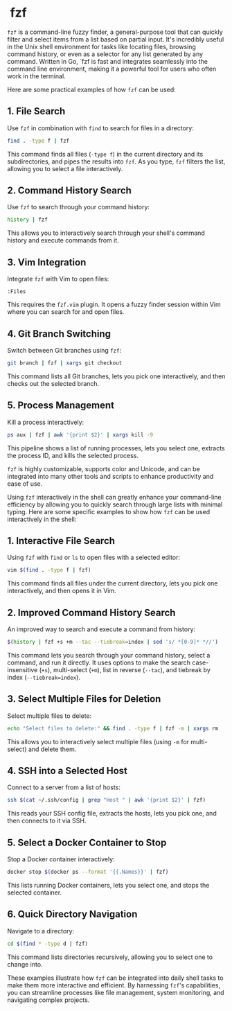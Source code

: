 #  fzf

`fzf` is a command-line fuzzy finder, a general-purpose tool that can quickly filter and select items from a list based on partial input. It's incredibly useful in the Unix shell environment for tasks like locating files, browsing command history, or even as a selector for any list generated by any command. Written in Go, `fzf is fast and integrates seamlessly into the command line environment, making it a powerful tool for users who often work in the terminal.

Here are some practical examples of how `fzf` can be used:

## 1. File Search

Use `fzf` in combination with `find` to search for files in a directory:

```bash
find . -type f | fzf
```

This command finds all files (`-type f`) in the current directory and its subdirectories, and pipes the results into `fzf`. As you type, `fzf` filters the list, allowing you to select a file interactively.

## 2. Command History Search

Use `fzf` to search through your command history:

```bash
history | fzf
```

This allows you to interactively search through your shell's command history and execute commands from it.

## 3. Vim Integration

Integrate `fzf` with Vim to open files:

```vim
:Files
```

This requires the `fzf.vim` plugin. It opens a fuzzy finder session within Vim where you can search for and open files.

## 4. Git Branch Switching

Switch between Git branches using `fzf`:

```bash
git branch | fzf | xargs git checkout
```

This command lists all Git branches, lets you pick one interactively, and then checks out the selected branch.

## 5. Process Management

Kill a process interactively:

```bash
ps aux | fzf | awk '{print $2}' | xargs kill -9
```

This pipeline shows a list of running processes, lets you select one, extracts the process ID, and kills the selected process.

`fzf` is highly customizable, supports color and Unicode, and can be integrated into many other tools and scripts to enhance productivity and ease of use.

Using `fzf` interactively in the shell can greatly enhance your command-line efficiency by allowing you to quickly search through large lists with minimal typing. Here are some specific examples to show how `fzf` can be used interactively in the shell:

## 1. Interactive File Search

Using `fzf` with `find` or `ls` to open files with a selected editor:

```bash
vim $(find . -type f | fzf)
```

This command finds all files under the current directory, lets you pick one interactively, and then opens it in Vim.

## 2. Improved Command History Search

An improved way to search and execute a command from history:

```bash
$(history | fzf +s +m --tac --tiebreak=index | sed 's/ *[0-9]* *//')
```

This command lets you search through your command history, select a command, and run it directly. It uses options to make the search case-insensitive (`+s`), multi-select (`+m`), list in reverse (`--tac`), and tiebreak by index (`--tiebreak=index`).

## 3. Select Multiple Files for Deletion

Select multiple files to delete:

```bash
echo "Select files to delete:" && find . -type f | fzf -m | xargs rm
```

This allows you to interactively select multiple files (using `-m` for multi-select) and delete them.

## 4. SSH into a Selected Host

Connect to a server from a list of hosts:

```bash
ssh $(cat ~/.ssh/config | grep "Host " | awk '{print $2}' | fzf)
```

This reads your SSH config file, extracts the hosts, lets you pick one, and then connects to it via SSH.

## 5. Select a Docker Container to Stop

Stop a Docker container interactively:

```bash
docker stop $(docker ps --format '{{.Names}}' | fzf)
```

This lists running Docker containers, lets you select one, and stops the selected container.

## 6. Quick Directory Navigation

Navigate to a directory:

```bash
cd $(find * -type d | fzf)
```

This command lists directories recursively, allowing you to select one to change into.

These examples illustrate how `fzf` can be integrated into daily shell tasks to make them more interactive and efficient. By harnessing `fzf`'s capabilities, you can streamline processes like file management, system monitoring, and navigating complex projects.
